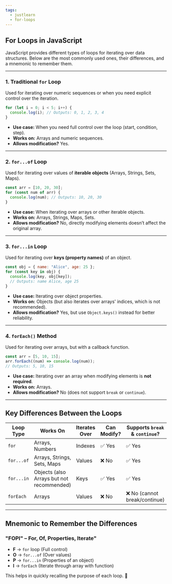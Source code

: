 ```yaml
---
tags:
  - justlearn
  - for-loops
---
```

## **For Loops in JavaScript**

JavaScript provides different types of loops for iterating over data structures. Below are the most commonly used ones, their differences, and a mnemonic to remember them.

---

### **1. Traditional `for` Loop**

Used for iterating over numeric sequences or when you need explicit control over the iteration.

```js
for (let i = 0; i < 5; i++) {
  console.log(i); // Outputs: 0, 1, 2, 3, 4
}
```

- **Use case:** When you need full control over the loop (start, condition, step).
- **Works on:** Arrays and numeric sequences.
- **Allows modification?** Yes.

---

### **2. `for...of` Loop**

Used for iterating over values of **iterable objects** (Arrays, Strings, Sets, Maps).

```js
const arr = [10, 20, 30];
for (const num of arr) {
  console.log(num); // Outputs: 10, 20, 30
}
```

- **Use case:** When iterating over arrays or other iterable objects.
- **Works on:** Arrays, Strings, Maps, Sets.
- **Allows modification?** No, directly modifying elements doesn’t affect the original array.

---

### **3. `for...in` Loop**

Used for iterating over **keys (property names)** of an object.

```js
const obj = { name: "Alice", age: 25 };
for (const key in obj) {
  console.log(key, obj[key]); 
  // Outputs: name Alice, age 25
}
```

- **Use case:** Iterating over object properties.
- **Works on:** Objects (but also iterates over arrays' indices, which is not recommended).
- **Allows modification?** Yes, but use `Object.keys()` instead for better reliability.

---

### **4. `forEach()` Method**

Used for iterating over arrays, but with a callback function.

```js
const arr = [5, 10, 15];
arr.forEach((num) => console.log(num)); 
// Outputs: 5, 10, 15
```

- **Use case:** Iterating over an array when modifying elements is **not required**.
- **Works on:** Arrays.
- **Allows modification?** No (does not support `break` or `continue`).

---

## **Key Differences Between the Loops**

|Loop Type|Works On|Iterates Over|Can Modify?|Supports `break` & `continue`?|
|---|---|---|---|---|
|`for`|Arrays, Numbers|Indexes|✅ Yes|✅ Yes|
|`for...of`|Arrays, Strings, Sets, Maps|Values|❌ No|✅ Yes|
|`for...in`|Objects (also Arrays but not recommended)|Keys|✅ Yes|✅ Yes|
|`forEach`|Arrays|Values|❌ No|❌ No (cannot break/continue)|

---

## **Mnemonic to Remember the Differences**

### **"FOPI" – For, Of, Properties, Iterate"**

- **F** → `for` loop (Full control)
- **O** → `for...of` (Over values)
- **P** → `for...in` (Properties of an object)
- **I** → `forEach` (Iterate through array with function)

This helps in quickly recalling the purpose of each loop. 🚀